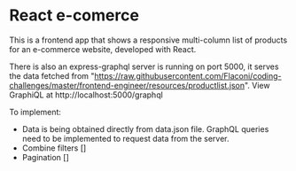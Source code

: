 # React e-comerce

This is a frontend app that shows a responsive multi-column list of products for an e-commerce website, developed with React.

There is also an express-graphql server is running on port 5000, it serves the data fetched from "https://raw.githubusercontent.com/Flaconi/coding-challenges/master/frontend-engineer/resources/productlist.json". View GraphiQL at http://localhost:5000/graphql

To implement:

- Data is being obtained directly from data.json file. GraphQL queries need to be implemented to request data from the server.
- Combine filters []
- Pagination []
